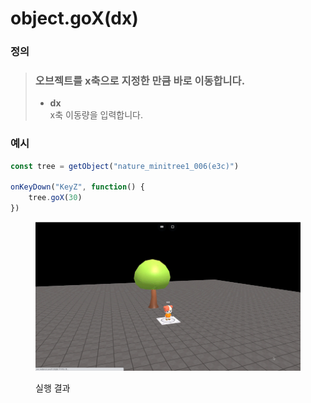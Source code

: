 # object.goX(dx)

### 정의

> ### 오브젝트를 x축으로 지정한 만큼 바로 이동합니다.
>
> * **dx**\
>   x축 이동량을 입력합니다.



### 예시

```javascript
const tree = getObject("nature_minitree1_006(e3c)")

onKeyDown("KeyZ", function() {
    tree.goX(30)
})
```

<figure><img src="../../../.gitbook/assets/화면_기록_2022-12-20_오후_8_49_03_AdobeExpress.gif" alt=""><figcaption><p>실행 결과</p></figcaption></figure>
